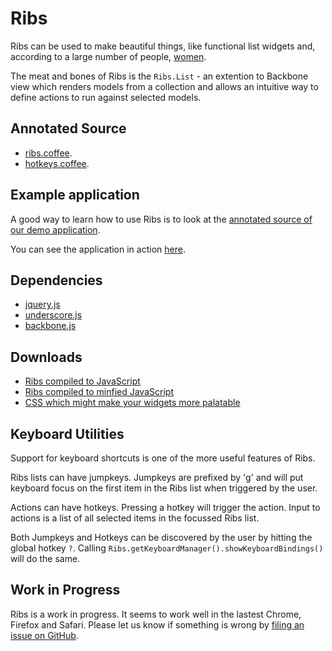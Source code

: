 Ribs
====

Ribs can be used to make beautiful things, like functional list widgets and, 
according to a large number of people, 
[women](http://en.wikipedia.org/wiki/Eve#Creation).

The meat and bones of Ribs is the `Ribs.List` - an extention to Backbone view 
which renders models from a collection and allows an intuitive way to define 
actions to run against selected models. 

Annotated Source
----------------

- [ribs.coffee](http://quid.github.com/ribs/docs/ribs.html).
- [hotkeys.coffee](http://quid.github.com/ribs/docs/hotkeys.html).

Example application
-------------------

A good way to learn how to use Ribs is to look at the 
[annotated source of our demo application](http://quid.github.com/ribs/docs/demo/todos.html).

You can see the application in action [here](http://quid.github.com/ribs/demo).

Dependencies
------------

+ [jquery.js](http://jquery.com)
+ [underscore.js](http://underscorejs.org)
+ [backbone.js](http://backbonejs.org)

Downloads
---------

+ [Ribs compiled to JavaScript](http://quid.github.com/ribs/ribs.js)
+ [Ribs compiled to minfied JavaScript](http://quid.github.com/ribs/ribs.min.js)
+ [CSS which might make your widgets more palatable](http://quid.github.com/ribs/ribs.css)


Keyboard Utilities
------------------

Support for keyboard shortcuts is one of the more useful features of Ribs.

Ribs lists can have jumpkeys. Jumpkeys are prefixed by 'g' and will put keyboard
focus on the first item in the Ribs list when triggered by the user.

Actions can have hotkeys. Pressing a hotkey will trigger the action. Input to
actions is a list of all selected items in the focussed Ribs list.

Both Jumpkeys and Hotkeys can be discovered by the user by hitting the global 
hotkey `?`. Calling `Ribs.getKeyboardManager().showKeyboardBindings()` will do the same.

Work in Progress
----------------

Ribs is a work in progress. It seems to work well in the lastest Chrome, Firefox
and Safari. Please let us know if something is wrong by [filing an issue on
GitHub](https://github.com/quid/ribs/issues).
